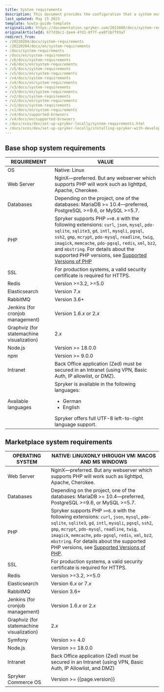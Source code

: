 ```yaml
---
title: System requirements
description: This document provides the configuration that a system must have in order for the Spryker project to run smoothly and efficiently.
last_updated: May 15 2023
template: howto-guide-template
originalLink: https://documentation.spryker.com/2021080/docs/system-requirements
originalArticleId: 6f7d36c1-2ee4-47d1-8f7f-ea0f1b7f93a7
redirect_from:
- /20220204/docs/system-requirements
- /20220204/docs/en/system-requirements
- /docs/system-requirements
- /docs/en/system-requirements
- /v6/docs/system-requirements
- /v6/docs/en/system-requirements
- /v5/docs/system-requirements
- /v5/docs/en/system-requirements
- /v4/docs/system-requirements
- /v4/docs/en/system-requirements
- /v3/docs/system-requirements
- /v3/docs/en/system-requirements
- /v2/docs/system-requirements
- /v2/docs/en/system-requirements
- /v1/docs/system-requirements
- /v1/docs/en/system-requirements
- /v4/docs/supported-browsers
- /v4/docs/en/supported-browsers
- /docs/scos/dev/set-up-spryker-locally/system-requirements.html
- /docs/scos/dev/set-up-spryker-locally/installing-spryker-with-development-virtual-machine/devvm-system-requirements.html
---
```


## Base shop system requirements

| REQUIREMENT | VALUE |
|---|---|
| OS                                        | Native: Linux                                                                                                                                                                                                                                                                                                                                                                                                                                                         |
| Web Server                                | NginX—preferred. But any webserver which supports PHP will work such as lighttpd, Apache, Cherokee.                                                                                                                                                                                                                                                                                                                                                                   |
| Databases                                 | Depending on the project, one of the databases: MariaDB >= 10.4—preferred, PostgreSQL >=9.6, or MySQL >=5.7.                                                                                                                                                                                                                                                                                                                                                          |
| PHP                                       | Spryker supports PHP `>=8.0` with the following extensions: `curl`, `json`, `mysql`, `pdo-sqlite`, `sqlite3`, `gd`, `intl`, `mysqli`, `pgsql`, `ssh2`, `gmp`, `mcrypt`, `pdo-mysql`, `readline`, `twig`, `imagick`, `memcache`, `pdo-pgsql`, `redis`, `xml`, `bz2`, and `mbstring`. For details about the supported PHP versions, see [Supported Versions of PHP](/docs/scos/user/intro-to-spryker/whats-new/supported-versions-of-php.html) |
| SSL                                       | For production systems, a valid security certificate is required for HTTPS.                                                                                                                                                                                                                                                                                                                                                                                           |
| Redis                                     | Version >=3.2, >=5.0                                                                                                                                                                                                                                                                                                                                                                                                                                                  |
| Elasticsearch                             | Version 7.*x*                                                                                                                                                                                                                                                                                                                                                                                                                                                           |
| RabbitMQ                                  | Version 3.6+                                                                                                                                                                                                                                                                                                                                                                                                                                                          |
| Jenkins (for cronjob management)          | Version 1.6.*x* or 2.*x*                                                                                                                                                                                                                                                                                                                                                                                                                                                  |
| Graphviz (for statemachine visualization) | 2.*x*                                                                                                                                                                                                                                                                                                                                                                                                                                                                   |
| Node.js                                   | Version >= 18.0.0                                                                                                                                                                                                                                                                                                                                                                                                                                                     |
| npm                                       | Version >= 9.0.0                                                                                                                                                                                                                                                                                                                                                                                                                                                      |
| Intranet                                  | Back Office application (Zed) must be secured in an Intranet (using VPN, Basic Auth, IP allowlist, or DMZ).                                                                                                                                                                                                                                                                                                                                                            |
| Available languages                       | Spryker is available in the following languages:<ul><li>German</li><li>English</li></ul> Spryker offers full UTF-8 left-to-right language support.                                                                                                                                                                                                                                                                                                                    |


## Marketplace system requirements

| OPERATING SYSTEM | NATIVE: LINUXONLY tHROUGH VM: MACOS AND MS WINDOWS                                                                                                                                                                                                                                                                                                                                                                                                                        |
|---|---------------------------------------------------------------------------------------------------------------------------------------------------------------------------------------------------------------------------------------------------------------------------------------------------------------------------------------------------------------------------------------------------------------------------------------------------------------------------|
| Web Server                                | NginX—preferred. But any webserver which supports PHP will work such as lighttpd, Apache, Cherokee.                                                                                                                                                                                                                                                                                                                                                                       |
| Databases                               | Depending on the project, one of the databases: MariaDB >= 10.4—preferred, PostgreSQL >=9.6, or MySQL >=5.7.                                                                                                                                                                                                                                                                                                                                                              |
| PHP                                       | Spryker supports PHP `>=8.0` with the following extensions: `curl`, `json`, `mysql`, `pdo-sqlite`, `sqlite3`, `gd`, `intl`, `mysqli`, `pgsql`, `ssh2`, `gmp`, `mcrypt`, `pdo-mysql`, `readline`, `twig`, `imagick`, `memcache`, `pdo-pgsql`, `redis`, `xml`, `bz2`, `mbstring`. For details about the supported PHP versions, see [Supported Versions of PHP](/docs/scos/user/intro-to-spryker/whats-new/supported-versions-of-php.html). |
| SSL                                       | For production systems, a valid security certificate is required for HTTPS.                                                                                                                                                                                                                                                                                                                                                                                               |
| Redis                                     | Version >=3.2, >=5.0                                                                                                                                                                                                                                                                                                                                                                                                                                                      |
| Elasticsearch                             | Version 6.*x* or 7.*x*                                                                                                                                                                                                                                                                                                                                                                                                                                                    |
| RabbitMQ                                  | Version 3.6+                                                                                                                                                                                                                                                                                                                                                                                                                                                              |
| Jenkins (for cronjob management)          | Version 1.6.*x* or 2.*x*                                                                                                                                                                                                                                                                                                                                                                                                                                                  |
| Graphviz (for statemachine visualization) | 2.*x*                                                                                                                                                                                                                                                                                                                                                                                                                                                                     |
| Symfony                                   | Version >= 4.0                                                                                                                                                                                                                                                                                                                                                                                                                                                            |
| Node.js                                   | Version >= 18.0.0                                                                                                                                                                                                                                                                                                                                                                                                                                                         |
| Intranet                                  | Back Office application (Zed) must be secured in an Intranet (using VPN, Basic Auth, IP Allowlist, and DMZ)                                                                                                                                                                                                                                                                                                                                                               |
| Spryker Commerce OS                       | Version >= {{page.version}}                                                                                                                                                                                                                                                                                                                                                                                                                                               |

